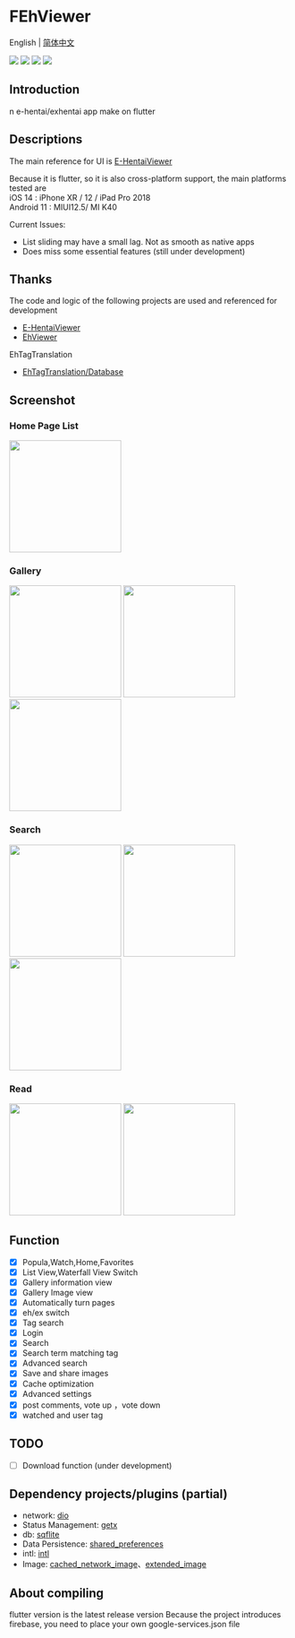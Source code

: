 # FEhViewer
English | [简体中文](https://github.com/honjow/FEhViewer/blob/nullsafety/README_cn.md)

[![](https://img.shields.io/github/downloads/honjow/FEhViewer/total.svg)](https://gitHub.com/honjow/FEhViewer/releases)
[![](https://img.shields.io/github/downloads/honjow/FEhViewer/latest/total)](https://github.com/honjow/FEhViewer/releases/latest)
[![](https://img.shields.io/github/v/release/honjow/FEhViewer)](https://github.com/honjow/FEhViewer/releases/latest)
[![](https://img.shields.io/github/stars/honjow/FEhViewer)]()

## Introduction

n e-hentai/exhentai app make on flutter

## Descriptions

The main reference for UI is [E-HentaiViewer](https://github.com/kayanouriko/E-HentaiViewer)

Because it is flutter, so it is also cross-platform support, the main platforms tested are \
iOS 14 : iPhone XR / 12 / iPad Pro 2018 \
Android 11 : MIUI12.5/ MI K40

Current Issues:

- List sliding may have a small lag. Not as smooth as native apps
- Does miss some essential features (still under development)

## Thanks

The code and logic of the following projects are used and referenced for development

- [E-HentaiViewer](https://github.com/kayanouriko/E-HentaiViewer)
- [EhViewer](https://github.com/seven332/EhViewer)

EhTagTranslation

- [EhTagTranslation/Database](https://github.com/EhTagTranslation/Database)

## Screenshot

### Home Page List

<img width="200" src="https://raw.githubusercontent.com/honjow/FEhViewer/nullsafety/screenshot/2021-06-21%2019.15.21.jpg" >

### Gallery

<img width="200" src="https://raw.githubusercontent.com/honjow/FEhViewer/nullsafety/screenshot/2021-06-21%2019.15.27.jpg" > <img width="200" src="https://raw.githubusercontent.com/honjow/FEhViewer/nullsafety/screenshot/2021-06-21%2019.15.43.jpg" > <img width="200" src="https://raw.githubusercontent.com/honjow/FEhViewer/nullsafety/screenshot/2021-06-21%2019.16.56.jpg" >

### Search

<img width="200" src="https://raw.githubusercontent.com/honjow/FEhViewer/nullsafety/screenshot/2021-06-21%2019.15.53.jpg" > <img width="200" src="https://raw.githubusercontent.com/honjow/FEhViewer/nullsafety/screenshot/2021-06-21%2019.15.58.jpg" > <img width="200" src="https://raw.githubusercontent.com/honjow/FEhViewer/nullsafety/screenshot/2021-06-21%2019.16.02.jpg" >

### Read

<img width="200" src="https://raw.githubusercontent.com/honjow/FEhViewer/nullsafety/screenshot/2021-06-21%2019.16.08.jpg" > <img width="200" src="https://raw.githubusercontent.com/honjow/FEhViewer/nullsafety/screenshot/2021-06-21%2019.54.50.jpg" >

## Function

- [x] Popula,Watch,Home,Favorites
- [x] List View,Waterfall View Switch
- [x] Gallery information view
- [x] Gallery Image view
- [x] Automatically turn pages
- [x] eh/ex switch
- [x] Tag search
- [x] Login
- [x] Search
- [x] Search term matching tag
- [x] Advanced search
- [x] Save and share images
- [x] Cache optimization
- [x] Advanced settings
- [x] post comments, vote up ，vote down
- [x] watched and user tag

## TODO

- [ ] Download function (under development)

## Dependency projects/plugins (partial)

- network: [dio](https://pub.dev/packages/dio)
- Status Management: [getx](https://pub.dev/packages/get)
- db: [sqflite](https://pub.dev/packages/sqflite)
- Data Persistence: [shared_preferences](https://pub.dev/packages/shared_preferences)
- intl: [intl](https://pub.dev/packages/intl)
- Image: [cached_network_image](https://pub.dev/packages/cached_network_image)、[extended_image](https://pub.dev/packages/extended_image)

## About compiling

flutter version is the latest release version
Because the project introduces firebase, you need to place your own google-services.json file
